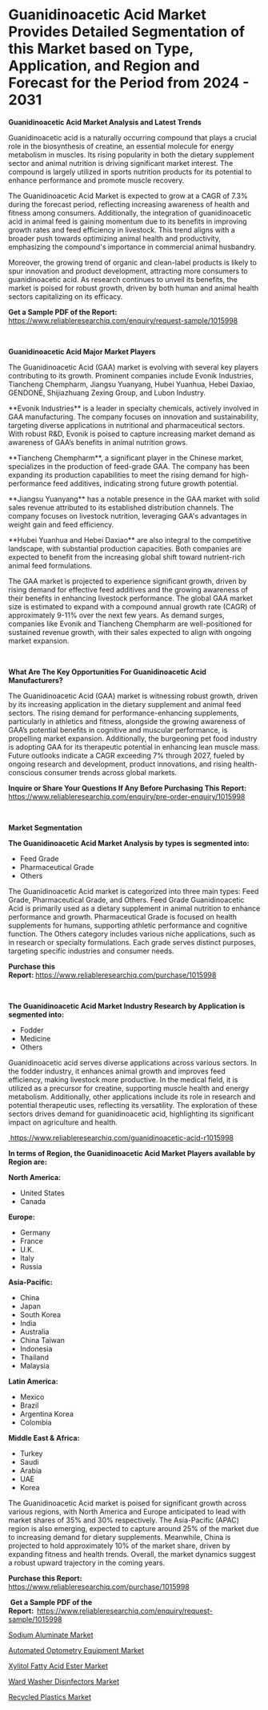 <p><h1>Guanidinoacetic Acid Market Provides Detailed Segmentation of this Market based on Type, Application, and Region and Forecast for the Period from 2024 - 2031</h1></p><p><strong>Guanidinoacetic Acid Market Analysis and Latest Trends</strong></p>
<p><p>Guanidinoacetic acid is a naturally occurring compound that plays a crucial role in the biosynthesis of creatine, an essential molecule for energy metabolism in muscles. Its rising popularity in both the dietary supplement sector and animal nutrition is driving significant market interest. The compound is largely utilized in sports nutrition products for its potential to enhance performance and promote muscle recovery.</p><p>The Guanidinoacetic Acid Market is expected to grow at a CAGR of 7.3% during the forecast period, reflecting increasing awareness of health and fitness among consumers. Additionally, the integration of guanidinoacetic acid in animal feed is gaining momentum due to its benefits in improving growth rates and feed efficiency in livestock. This trend aligns with a broader push towards optimizing animal health and productivity, emphasizing the compound's importance in commercial animal husbandry.</p><p>Moreover, the growing trend of organic and clean-label products is likely to spur innovation and product development, attracting more consumers to guanidinoacetic acid. As research continues to unveil its benefits, the market is poised for robust growth, driven by both human and animal health sectors capitalizing on its efficacy.</p></p>
<p><strong>Get a Sample PDF of the Report:&nbsp;</strong> <a href="https://www.reliableresearchiq.com/enquiry/request-sample/1015998?utm_campaign=103&utm_medium=2&utm_source=Github&utm_content=ia&utm_term=11112024&utm_id=guanidinoacetic-acid">https://www.reliableresearchiq.com/enquiry/request-sample/1015998</a></p>
<p>&nbsp;</p>
<p><strong>Guanidinoacetic Acid Major Market Players</strong></p>
<p><p>The Guanidinoacetic Acid (GAA) market is evolving with several key players contributing to its growth. Prominent companies include Evonik Industries, Tiancheng Chempharm, Jiangsu Yuanyang, Hubei Yuanhua, Hebei Daxiao, GENDONE, Shijiazhuang Zexing Group, and Lubon Industry.</p><p>**Evonik Industries** is a leader in specialty chemicals, actively involved in GAA manufacturing. The company focuses on innovation and sustainability, targeting diverse applications in nutritional and pharmaceutical sectors. With robust R&D, Evonik is poised to capture increasing market demand as awareness of GAA’s benefits in animal nutrition grows. </p><p>**Tiancheng Chempharm**, a significant player in the Chinese market, specializes in the production of feed-grade GAA. The company has been expanding its production capabilities to meet the rising demand for high-performance feed additives, indicating strong future growth potential.</p><p>**Jiangsu Yuanyang** has a notable presence in the GAA market with solid sales revenue attributed to its established distribution channels. The company focuses on livestock nutrition, leveraging GAA's advantages in weight gain and feed efficiency.</p><p>**Hubei Yuanhua and Hebei Daxiao** are also integral to the competitive landscape, with substantial production capacities. Both companies are expected to benefit from the increasing global shift toward nutrient-rich animal feed formulations.</p><p>The GAA market is projected to experience significant growth, driven by rising demand for effective feed additives and the growing awareness of their benefits in enhancing livestock performance. The global GAA market size is estimated to expand with a compound annual growth rate (CAGR) of approximately 9-11% over the next few years. As demand surges, companies like Evonik and Tiancheng Chempharm are well-positioned for sustained revenue growth, with their sales expected to align with ongoing market expansion.</p></p>
<p>&nbsp;</p>
<p><strong>What Are The Key Opportunities For Guanidinoacetic Acid Manufacturers?</strong></p>
<p><p>The Guanidinoacetic Acid (GAA) market is witnessing robust growth, driven by its increasing application in the dietary supplement and animal feed sectors. The rising demand for performance-enhancing supplements, particularly in athletics and fitness, alongside the growing awareness of GAA’s potential benefits in cognitive and muscular performance, is propelling market expansion. Additionally, the burgeoning pet food industry is adopting GAA for its therapeutic potential in enhancing lean muscle mass. Future outlooks indicate a CAGR exceeding 7% through 2027, fueled by ongoing research and development, product innovations, and rising health-conscious consumer trends across global markets.</p></p>
<p><strong>Inquire or Share Your Questions If Any Before Purchasing This Report:</strong> <a href="https://www.reliableresearchiq.com/enquiry/pre-order-enquiry/1015998?utm_campaign=103&utm_medium=2&utm_source=Github&utm_content=ia&utm_term=11112024&utm_id=guanidinoacetic-acid">https://www.reliableresearchiq.com/enquiry/pre-order-enquiry/1015998</a></p>
<p>&nbsp;</p>
<p><strong>Market Segmentation</strong></p>
<p><strong>The Guanidinoacetic Acid Market Analysis by types is segmented into:</strong></p>
<p><ul><li>Feed Grade</li><li>Pharmaceutical Grade</li><li>Others</li></ul></p>
<p><p>The Guanidinoacetic Acid market is categorized into three main types: Feed Grade, Pharmaceutical Grade, and Others. Feed Grade Guanidinoacetic Acid is primarily used as a dietary supplement in animal nutrition to enhance performance and growth. Pharmaceutical Grade is focused on health supplements for humans, supporting athletic performance and cognitive function. The Others category includes various niche applications, such as in research or specialty formulations. Each grade serves distinct purposes, targeting specific industries and consumer needs.</p></p>
<p><strong>Purchase this Report:&nbsp;</strong><a href="https://www.reliableresearchiq.com/purchase/1015998?utm_campaign=103&utm_medium=2&utm_source=Github&utm_content=ia&utm_term=11112024&utm_id=guanidinoacetic-acid">https://www.reliableresearchiq.com/purchase/1015998</a></p>
<p>&nbsp;</p>
<p><strong>The Guanidinoacetic Acid Market Industry Research by Application is segmented into:</strong></p>
<p><ul><li>Fodder</li><li>Medicine</li><li>Others</li></ul></p>
<p><p>Guanidinoacetic acid serves diverse applications across various sectors. In the fodder industry, it enhances animal growth and improves feed efficiency, making livestock more productive. In the medical field, it is utilized as a precursor for creatine, supporting muscle health and energy metabolism. Additionally, other applications include its role in research and potential therapeutic uses, reflecting its versatility. The exploration of these sectors drives demand for guanidinoacetic acid, highlighting its significant impact on agriculture and health.</p></p>
<p><a href="https://www.reliableresearchiq.com/guanidinoacetic-acid-r1015998?utm_campaign=103&utm_medium=2&utm_source=Github&utm_content=ia&utm_term=11112024&utm_id=guanidinoacetic-acid">&nbsp;https://www.reliableresearchiq.com/guanidinoacetic-acid-r1015998</a></p>
<p><strong>In terms of Region, the Guanidinoacetic Acid Market Players available by Region are:</strong></p>
<p>
    <p> <strong> North America: </strong>
        <ul>
            <li>United States</li>
            <li>Canada</li>
        </ul>
        </p> 
    <p> <strong> Europe: </strong>
        <ul>
            <li>Germany</li>
            <li>France</li>
            <li>U.K.</li>
            <li>Italy</li>
            <li>Russia</li>
        </ul>
        </p> 
    <p> <strong> Asia-Pacific: </strong>
        <ul>
            <li>China</li>
            <li>Japan</li>
            <li>South Korea</li>
            <li>India</li>
            <li>Australia</li>
            <li>China Taiwan</li>
            <li>Indonesia</li>
            <li>Thailand</li>
            <li>Malaysia</li>
        </ul>
        </p> 
    <p> <strong> Latin America: </strong>
        <ul>
            <li>Mexico</li>
            <li>Brazil</li>
            <li>Argentina Korea</li>
            <li>Colombia</li>
        </ul>
        </p> 
    <p> <strong> Middle East & Africa: </strong>
        <ul>
            <li>Turkey</li>
            <li>Saudi</li>
            <li>Arabia</li>
            <li>UAE</li>
            <li>Korea</li>
        </ul>
    </p>
    </p>
<p><p>The Guanidinoacetic Acid market is poised for significant growth across various regions, with North America and Europe anticipated to lead with market shares of 35% and 30% respectively. The Asia-Pacific (APAC) region is also emerging, expected to capture around 25% of the market due to increasing demand for dietary supplements. Meanwhile, China is projected to hold approximately 10% of the market share, driven by expanding fitness and health trends. Overall, the market dynamics suggest a robust upward trajectory in the coming years.</p></p>
<p><strong>Purchase this Report: </strong><a href="https://www.reliableresearchiq.com/purchase/1015998?utm_campaign=103&utm_medium=2&utm_source=Github&utm_content=ia&utm_term=11112024&utm_id=guanidinoacetic-acid">https://www.reliableresearchiq.com/purchase/1015998</a></p>
<p>&nbsp;<strong>Get a Sample PDF of the Report:&nbsp;&nbsp;</strong><a href="https://www.reliableresearchiq.com/enquiry/request-sample/1015998?utm_campaign=103&utm_medium=2&utm_source=Github&utm_content=ia&utm_term=11112024&utm_id=guanidinoacetic-acid">https://www.reliableresearchiq.com/enquiry/request-sample/1015998</a></p>
<p><strong></strong></p>
<p><p><a href="https://github.com/diedrer4btm/Market-Research-Report-List-1/blob/main/sodium-aluminate-market.md?utm_campaign=103&utm_medium=2&utm_source=Github&utm_content=ia&utm_term=11112024&utm_id=guanidinoacetic-acid">Sodium Aluminate Market</a></p><p><a href="https://issuu.com/reportprime-2/docs/automated-optometry-equipment-marke_b92d2c3b0ac565?utm_campaign=103&utm_medium=2&utm_source=Github&utm_content=ia&utm_term=11112024&utm_id=guanidinoacetic-acid">Automated Optometry Equipment Market</a></p><p><a href="https://www.linkedin.com/pulse/analyzing-xylitol-fatty-acid-ester-market-dynamics-growth-drivers-v4e6f?utm_campaign=103&utm_medium=2&utm_source=Github&utm_content=ia&utm_term=11112024&utm_id=guanidinoacetic-acid">Xylitol Fatty Acid Ester Market</a></p><p><a href="https://issuu.com/reportprime-2/docs/ward-washer-disinfectors-market-siz_ca5c477da67192?utm_campaign=103&utm_medium=2&utm_source=Github&utm_content=ia&utm_term=11112024&utm_id=guanidinoacetic-acid">Ward Washer Disinfectors Market</a></p><p><a href="https://github.com/brookiqhurne/Market-Research-Report-List-1/blob/main/recycled-plastics-market.md?utm_campaign=103&utm_medium=2&utm_source=Github&utm_content=ia&utm_term=11112024&utm_id=guanidinoacetic-acid">Recycled Plastics Market</a></p></p>
